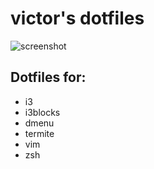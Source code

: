 # victor's dotfiles
![screenshot](https://i.imgur.com/U2F41Mq.jpg)

## Dotfiles for:

* i3
* i3blocks
* dmenu
* termite
* vim
* zsh
